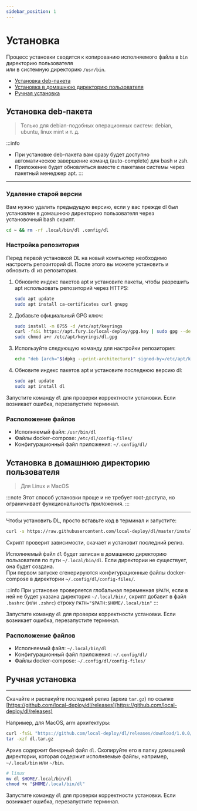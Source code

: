 ```yaml
---
sidebar_position: 1
---
```


# Установка

Процесс установки сводится к копированию исполняемого файла в `bin` директорию пользователя  
или в системную директорию `/usr/bin`.

- [Установка deb-пакета](#установка-deb-пакета)
- [Установка в домашнюю директорию пользователя](#установка-в-домашнюю-директорию-пользователя)
- [Ручная установка](#ручная-установка)

## Установка deb-пакета

> Только для debian-подобных операционных систем: debian, ubuntu, linux mint и т. д.

:::info
- При установке deb-пакета вам сразу будет доступно автоматическое завершение команд (auto-complete) для bash и zsh.  
- Приложение будет обновляться вместе с пакетами системы через пакетный менеджер apt.
:::

---

### Удаление старой версии

Вам нужно удалить предыдущую версию, если у вас прежде dl был установлен в домашнюю директорию пользователя через
установочный bash скрипт.

```bash
cd ~ && rm -rf .local/bin/dl .config/dl
```

### Настройка репозитория

Перед первой установкой DL на новый компьютер необходимо настроить репозиторий dl. После этого вы можете установить и обновить dl из репозитория.

1. Обновите индекс пакетов apt и установите пакеты, чтобы разрешить apt использовать репозиторий через HTTPS:

    ```bash
    sudo apt update
    sudo apt install ca-certificates curl gnupg
    ```
2. Добавьте официальный GPG ключ:

    ```bash
    sudo install -m 0755 -d /etc/apt/keyrings
    curl -fsSL https://apt.fury.io/local-deploy/gpg.key | sudo gpg --dearmor -o /etc/apt/keyrings/dl.gpg
    sudo chmod a+r /etc/apt/keyrings/dl.gpg
    ```
3. Используйте следующую команду для настройки репозитория:

    ```bash
    echo "deb [arch="$(dpkg --print-architecture)" signed-by=/etc/apt/keyrings/dl.gpg] https://apt.fury.io/local-deploy/ /" | sudo tee /etc/apt/sources.list.d/dl.list > /dev/null
    ```
4. Обновите индекс пакетов apt и установите последнюю версию dl:

    ```bash
    sudo apt update
    sudo apt install dl
    ```

Запустите команду `dl` для проверки корректности установки. Если возникает ошибка, перезапустите терминал.

### Расположение файлов

- Исполняемый файл: `/usr/bin/dl`
- Файлы docker-compose: `/etc/dl/config-files/`
- Конфигурационный файл приложения: `~/.config/dl/`

## Установка в домашнюю директорию пользователя

> Для Linux и MacOS

:::note
Этот способ установки проще и не требует root-доступа, но ограничивает функциональность приложения.
:::

---

Чтобы установить DL, просто вставьте код в терминал и запустите:

```bash
curl -s https://raw.githubusercontent.com/local-deploy/dl/master/install_dl.sh | bash
```

Скрипт проверит зависимости, скачает и установит последний релиз.

Исполняемый файл `dl` будет записан в домашнюю директорию пользователя по пути `~/.local/bin/dl`. Если директории не
существует, она будет создана.  
При первом запуске сгенерируются конфигурационные файлы docker-compose в директории `~/.config/dl/config-files/`.

:::info
При установке проверяется глобальная переменная `$PATH`, если в ней не будет указана директория `~/.local/bin/`, скрипт
добавит в файл `.bashrc` (или `.zshrc`) строку `PATH="$PATH:$HOME/.local/bin"`
:::

Запустите команду `dl` для проверки корректности установки. Если возникает ошибка, перезапустите терминал.

### Расположение файлов

- Исполняемый файл: `~/.local/bin/dl`
- Конфигурационный файл приложения: `~/.config/dl/`
- Файлы docker-compose: `~/.config/dl/config-files/`

## Ручная установка

---

Скачайте и распакуйте последний релиз (архив `tar.gz`) по
ссылке [https://github.com/local-deploy/dl/releases](https://github.com/local-deploy/dl/releases)

Например, для MacOS, arm архитектуры:

```bash
curl -fsSL "https://github.com/local-deploy/dl/releases/download/1.0.0/dl-1.0.0-darwin-arm64.tar.gz" -o "dl.tar.gz"
tar -xzf dl.tar.gz
```

Архив содержит бинарный файл `dl`. Скопируйте его в папку домашней директории, которая содержит исполняемые файлы,
например, `~/.local/bin` или `~/bin`.

```bash
# linux
mv dl $HOME/.local/bin/dl
chmod +x "$HOME/.local/bin/dl"
```

Запустите команду `dl` для проверки корректности установки. Если возникает ошибка, перезапустите терминал.
